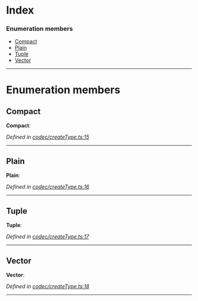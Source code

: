 

# Index

### Enumeration members

* [Compact](_codec_createtype_.typedefinfo.md#compact)
* [Plain](_codec_createtype_.typedefinfo.md#plain)
* [Tuple](_codec_createtype_.typedefinfo.md#tuple)
* [Vector](_codec_createtype_.typedefinfo.md#vector)

---

# Enumeration members

<a id="compact"></a>

##  Compact

**Compact**: 

*Defined in [codec/createType.ts:15](https://github.com/polkadot-js/api/blob/ecdd53e/packages/types/src/codec/createType.ts#L15)*

___
<a id="plain"></a>

##  Plain

**Plain**: 

*Defined in [codec/createType.ts:16](https://github.com/polkadot-js/api/blob/ecdd53e/packages/types/src/codec/createType.ts#L16)*

___
<a id="tuple"></a>

##  Tuple

**Tuple**: 

*Defined in [codec/createType.ts:17](https://github.com/polkadot-js/api/blob/ecdd53e/packages/types/src/codec/createType.ts#L17)*

___
<a id="vector"></a>

##  Vector

**Vector**: 

*Defined in [codec/createType.ts:18](https://github.com/polkadot-js/api/blob/ecdd53e/packages/types/src/codec/createType.ts#L18)*

___

